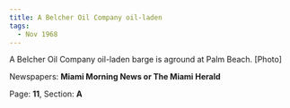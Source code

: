 ```yaml
---  
title: A Belcher Oil Company oil-laden  
tags:  
  - Nov 1968  
---  
```

  
A Belcher Oil Company oil-laden barge is aground at Palm Beach. [Photo]  
  
Newspapers: **Miami Morning News or The Miami Herald**  
  
Page: **11**, Section: **A** 
